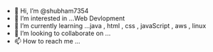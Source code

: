 - 👋 Hi, I’m @shubham7354
- 👀 I’m interested in ...Web Devlopment
- 🌱 I’m currently learning ...java , html , css , javaScript , aws , linux
- 💞️ I’m looking to collaborate on ...
- 📫 How to reach me ...

<!---
shubham7354/shubham7354 is a ✨ special ✨ repository because its `README.md` (this file) appears on your GitHub profile.
You can click the Preview link to take a look at your changes.
--->
